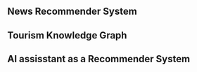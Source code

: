 ## News Recommender System




## Tourism Knowledge Graph 



## AI assisstant as a Recommender System

